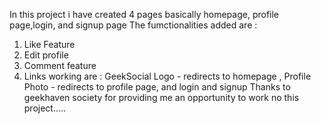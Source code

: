 In this project i have created 4 pages basically homepage, profile page,login, and signup page
The fumctionalities added are :
1. Like Feature
2. Edit profile
3. Comment feature
4. Links working are : GeekSocial Logo - redirects to homepage , Profile Photo - redirects to profile page, and login and signup
Thanks to geekhaven society for providing me an opportunity to work no this project.....
